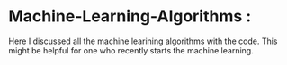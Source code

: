 # Machine-Learning-Algorithms :
Here I discussed all the machine learining algorithms with the code. This might be helpful for one who recently starts the machine learning.
